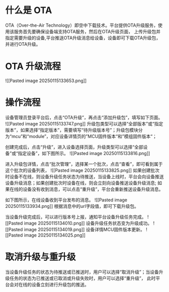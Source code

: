 # 什么是 OTA
OTA（Over-the-Air Technology）即空中下载技术。平台提供OTA升级服务，使用该服务首先要确保设备端支持OTA服务，然后在OTA升级页面， 上传升级包并指定需要升级的设备,平台推送OTA升级消息给设备，设备即可下载OTA升级包，并进行OTA升级。

# OTA 升级流程
![[Pasted image 20250115133653.png]]
# 操作流程
设备管理员登录平台后，点击“OTA升级”，再点击“添加升级包”，填写如下页面。
![[Pasted image 20250115133747.png]]
升级包类型可以选择“全部版本”或“指定版本”，如果选择“指定版本”，需要填写“待升级版本号”；升级包模块分为“mcu”和“module”，对应设备详情页的”MCU固件版本“和”模组固件版本“；

创建完成后，点击“升级”，进入设备选择页面，升级类型可以选择“全部设备”或“指定设备”，如下图所示。
![[Pasted image 20250115133816.png]]

进入升级包详情，点击“批次管理”，选择某一个批次，点击“查看”，即可看到属于这个批次的设备列表，
![[Pasted image 20250115133825.png]]
如果创建批次时设备不在线，则设备升级任务状态为待推送，当设备上线时，平台会向设备推送设备升级消息；如果创建批次时设备在线，则会立刻向设备推送设备升级消息; 如果在线的设备没有收到消息，可以点击“重升级”，平台会重新推送设备升级消息。

如下图所示，在线设备收到平台发布的消息。
![[Pasted image 20250115133934.png]]
根据消息中的url字段值，即可下载升级包。

当设备升级完成后，可以进行版本号上报，通知平台设备升级任务完成。
![[Pasted image 20250115134010.png]]
设备升级任务状态变为升级成功。
![[Pasted image 20250115134019.png]]
设备详情MCU固件版本更新。
![[Pasted image 20250115134025.png]]

# 取消升级与重升级
当设备升级任务的状态为待推送或已推送时，用户可以选择“取消升级”；当设备升级任务的状态为已推送或已取消或升级失败时，用户可以选择“重升级”， 此时平台会对在线的设备立刻进行升级包的推送。

